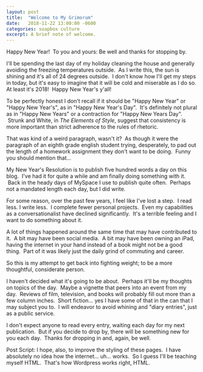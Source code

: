 ```yaml
---
layout: post
title:  "Welcome to My Grimorum"
date:   2018-11-22 13:00:00 -0600
categories: soapbox culture
excerpt: A brief note of welcome.
---
```

Happy New Year!  To you and yours: Be well and thanks for stopping by.

I'll be spending the last day of my holiday cleaning the house and generally avoiding the freezing temperatures outside.  As I write this, the sun is shining and it's all of 24 degrees outside.  I don't know how I'll get my steps in today, but it's easy to imagine that it will be cold and miserable as I do so. At least it's 2018!  Happy New Year's y'all!

To be perfectly honest I don't recall if it should be "Happy New Year" or "Happy New Year's", as in "Happy New Year's Day".  It's definitely not plural as in "Happy New Years" or a contraction for "Happy New Years Day".  Strunk and White, in <em>The Elements of Style</em>, suggest that consistency is more important than strict adherence to the rules of rhetoric.

That was kind of a weird paragraph, wasn't it?  As though it were the paragraph of an eighth grade english student trying, desperately, to pad out the length of a homework assignment they don't want to be doing.  Funny you should mention that...

My New Year's Resolution is to publish five hundred words a day on this blog.  I've had it for quite a while and am finally doing something with it.  Back in the heady days of MySpace I use to publish quite often.  Perhaps not a mandated length each day, but I did write.

For some reason, over the past few years, I feel like I've lost a step.  I read less. I write less.  I complete fewer personal projects.  Even my capabilities as a conversationalist have declined significantly.  It's a terrible feeling and I want to do something about it.

A lot of things happened around the same time that may have contributed to it.  A bit may have been social media.  A bit may have been owning an iPad, having the internet in your hand instead of a book might not be a good thing.  Part of it was likely just the daily grind of commuting and career.

So this is my attempt to get back into fighting weight; to be a more thoughtful, considerate person.

I haven't decided what it's going to be about.  Perhaps it'll be my thoughts on topics of the day.  Maybe a vignette that peers into an event from my day.  Reviews of film, television, and books will probably fill out more than a few column inches.  Short fiction... yes I have some of that in the can that I may subject you to.  I will endeavor to avoid whining and "diary entries", just as a public service.

I don't expect anyone to read every entry, waiting each day for my next publication.  But if you decide to drop by, there will be something new for you each day.  Thanks for dropping in and, again, be well.

Post Script: I hope, also, to improve the styling of these pages.  I have absolutely no idea how the internet... uh... works.  So I guess I'll be teaching myself HTML.  That's how Wordpress works right, HTML.